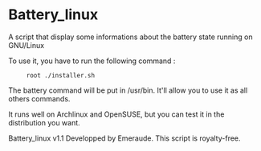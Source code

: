 Battery_linux
=============

A script that display some informations about the battery state running on GNU/Linux

To use it, you have to run the following command :

         root ./installer.sh

The battery command will be put in /usr/bin.
It'll allow you to use it as all others commands.

It runs well on Archlinux and OpenSUSE, but you can test it in the distribution you want.

Battery_linux v1.1
Developped by Emeraude.
This script is royalty-free.
